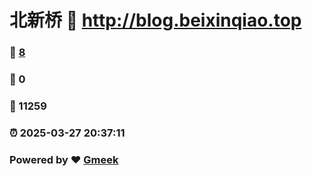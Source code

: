 # 北新桥 :link: http://blog.beixinqiao.top 
### :page_facing_up: [8](http://blog.beixinqiao.top/tag.html) 
### :speech_balloon: 0 
### :hibiscus: 11259 
### :alarm_clock: 2025-03-27 20:37:11 
### Powered by :heart: [Gmeek](https://github.com/Meekdai/Gmeek)
